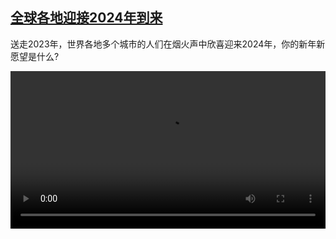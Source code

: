 <!--1704113223000-->
[全球各地迎接2024年到来](https://www.dw.com/zh/%E5%85%A8%E7%90%83%E5%90%84%E5%9C%B0%E8%BF%8E%E6%8E%A52024%E5%B9%B4%E5%88%B0%E6%9D%A5/a-67868500)
------

<p>送走2023年，世界各地多个城市的人们在烟火声中欣喜迎来2024年，你的新年新愿望是什么?</small></p><video src="https://tvdownloaddw-a.akamaihd.net/dwtv_video/flv/vdt_zh/2024/bchi240101_001_2024_AVC_1280x720.mp4" controls style="width:100%"></video>
